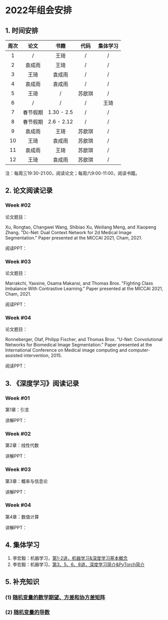 <head>
    <script src="https://cdn.mathjax.org/mathjax/latest/MathJax.js?config=TeX-AMS-MML_HTMLorMML" type="text/javascript"></script>
    <script type="text/x-mathjax-config">
        MathJax.Hub.Config({
            tex2jax: {
            skipTags: ['script', 'noscript', 'style', 'textarea', 'pre'],
            inlineMath: [['$','$']]
            }
        });
    </script>
</head>

# 2022年组会安排

## 1. 时间安排

| 周次 | 论文 | 书籍 | 代码 | 集体学习 |
| :------:| :------: | :------: | :------: |  :------: |
| 1 | / | 王琦 | / | / |
| 2 | 袁成雨 | 王琦 | / | / |
| 3 | 王琦 | 袁成雨 | / | / |
| 4 | 袁成雨 | 袁成雨 | / | / |
| 5 | 王琦 | / | 苏歆琪 | / |
| 6 | / | / | / | 王琦 |
| 7 | 春节假期 | 1.30 - 2.5 | / | / |
| 8 | 春节假期 | 2.6 - 2.12 | / | / |
| 9 | 袁成雨 | 王琦 | 苏歆琪 | / |
| 10 | 王琦 | 袁成雨 | 苏歆琪 | / |
| 11 | 袁成雨 | 王琦 | 苏歆琪 | / |
| 12 | 王琦 | 袁成雨 | 苏歆琪 | / |

注：每周三19:30-21:00，阅读论文；每周六9:00-11:00，阅读书籍。

## 2. 论文阅读记录
### Week #02  

论文题目：

Xu, Rongtao, Changwei Wang, Shibiao Xu, Weiliang Meng, and Xiaopeng Zhang. "Dc-Net: Dual Context Network for 2d Medical Image Segmentation." Paper presented at the MICCAI 2021, Cham, 2021.

阅读PPT：

### Week #03
论文题目：

Marrakchi, Yassine, Osama Makansi, and Thomas Brox. "Fighting Class Imbalance With Contrastive Learning." Paper presented at the MICCAI 2021, Cham, 2021.  

阅读PPT：  

### Week #04
论文题目：

Ronneberger, Olaf, Philipp Fischer, and Thomas Brox. "U-Net: Convolutional Networks for Biomedical Image Segmentation." Paper presented at the International Conference on Medical image computing and computer-assisted intervention, 2015.

阅读PPT：


## 3. 《深度学习》阅读记录
### Week #01
第1章：引言

讲解PPT：  

### Week #02
第2章：线性代数

讲解PPT：

### Week #03
第3章：概率与信息论

讲解PPT：

### Week #04
第4章：数值计算

讲解PPT：

## 4. 集体学习
1. 李宏毅：机器学习，[第1-2讲，机器学习&深度学习基本概念](https://www.bilibili.com/video/BV1Wv411h7kN?p=2)
2. 李宏毅：机器学习，[第3、5、6、8讲，深度学习简介&PyTorch简介](https://www.bilibili.com/video/BV1Wv411h7kN?p=8)

## 5. 补充知识
### (1) [随机变量的数学期望、方差和协方差矩阵](./appendix/exp_var.html)
### (2) [随机变量的导数](./appendix/vec_der.html)